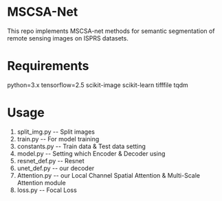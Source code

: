 # MSCSA-Net
This repo implements MSCSA-net methods for semantic segmentation of remote sensing images on ISPRS datasets.
# Requirements
python=3.x
tensorflow=2.5
scikit-image
scikit-learn
tifffile
tqdm
# Usage
1. split_img.py -- Split images
2. train.py -- For model training
3. constants.py -- Train data & Test data setting
4. model.py -- Setting which Encoder & Decoder using
5. resnet_def.py -- Resnet
6. unet_def.py -- our decoder
7. Attention.py -- our Local Channel Spatial Attention & Multi-Scale Attention module
8. loss.py -- Focal Loss
